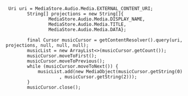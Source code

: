      Uri uri = MediaStore.Audio.Media.EXTERNAL_CONTENT_URI;
            String[] projections = new String[]{
                    MediaStore.Audio.Media.DISPLAY_NAME,
                    MediaStore.Audio.Media.TITLE,
                    MediaStore.Audio.Media.DATA};
    
            final Cursor musicCursor = getContentResolver().query(uri, projections, null, null, null);
            musicList = new ArrayList<>(musicCursor.getCount());
            musicCursor.moveToFirst();
            musicCursor.moveToPrevious();
            while (musicCursor.moveToNext()) {
                musicList.add(new MediaObject(musicCursor.getString(0)
                        , musicCursor.getString(2)));
            }
            musicCursor.close();